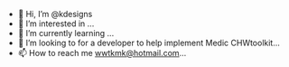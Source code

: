 - 👋 Hi, I’m @kdesigns
- 👀 I’m interested in ...
- 🌱 I’m currently learning ...
- 💞️ I’m looking to for a developer to help implement Medic CHWtoolkit...
- 📫 How to reach me wwtkmk@hotmail.com...

<!---
kdesigns/kdesigns is a ✨ special ✨ repository because its `README.md` (this file) appears on your GitHub profile.
You can click the Preview link to take a look at your changes.
--->
